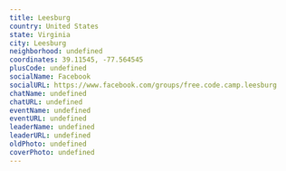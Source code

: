 ```yaml
---
title: Leesburg
country: United States
state: Virginia
city: Leesburg
neighborhood: undefined
coordinates: 39.11545, -77.564545
plusCode: undefined
socialName: Facebook
socialURL: https://www.facebook.com/groups/free.code.camp.leesburg
chatName: undefined
chatURL: undefined
eventName: undefined
eventURL: undefined
leaderName: undefined
leaderURL: undefined
oldPhoto: undefined
coverPhoto: undefined
---
```

